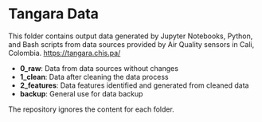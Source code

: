 # Tangara Data
This folder contains output data generated by Jupyter Notebooks, Python, and Bash scripts from data sources provided by Air Quality sensors in Cali, Colombia. https://tangara.chis.pa/

- **0_raw**: Data from data sources without changes
- **1_clean**: Data after cleaning the data process
- **2_features**: Data features identified and generated from cleaned data
- **backup**: General use for data backup

The repository ignores the content for each folder.
